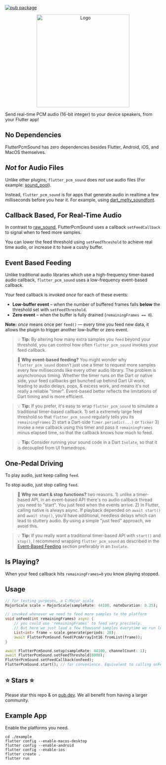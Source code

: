 [![pub package](https://img.shields.io/pub/v/flutter_pcm_sound.svg)](https://pub.dartlang.org/packages/flutter_pcm_sound)

<p align="center">
    <img alt="Logo" src="https://github.com/chipweinberger/flutter_pcm_sound/blob/master/site/logo.png?raw=true" style="height: 300px;" />
</p>

Send real-time PCM audio (16-bit integer) to your device speakers, from your Flutter app!

## No Dependencies

FlutterPcmSound has zero dependencies besides Flutter, Android, iOS, and MacOS themselves.

## *Not* for Audio Files

Unlike other plugins, `flutter_pcm_sound` does *not* use audio files (For example: [sound_pool](https://pub.dev/packages/soundpool)).

Instead, `flutter_pcm_sound` is for apps that generate audio in realtime a few milliseconds before you hear it. For example, using [dart_melty_soundfont](https://pub.dev/packages/dart_melty_soundfont).


## Callback Based, For Real-Time Audio

In contrast to [raw_sound](https://pub.dev/packages/raw_sound), FlutterPcmSound uses a callback `setFeedCallback` to signal when to feed more samples.

You can lower the feed threshold using `setFeedThreshold` to achieve real time audio, or increase it to have a cushy buffer.

## Event Based Feeding

Unlike traditional audio libraries which use a high-frequency timer-based audio callback, `flutter_pcm_sound` uses a low-frequency event-based callback.

Your feed callback is invoked _once_ for each of these events:
- **Low-buffer event** – when the number of buffered frames falls **below** the threshold set with `setFeedThreshold`.
- **Zero event** – when the buffer is fully drained (`remainingFrames == 0`).

**Note:** _once_ means once per `feed()` — every time you feed new data, it allows the plugin to trigger another low-buffer or zero event.

> 💡 **Tip:**  By altering how many extra samples you `feed` beyond your threshold, you can control how often `flutter_pcm_sound` invokes your feed callback.

> 🧠 **Why event-based feeding?** You might wonder why `flutter_pcm_sound` doesn’t just use a timer to request more samples every few milliseconds like every other audio library. The problem is asynchronous timing. Whether the timer runs on the Dart or native side, your feed callbacks get bunched up behind Dart UI work, leading to audio delays, pops, & excess work, and means it's not really a reliable "timer". Event-based better reflects the limitations of Dart timing and is more efficient.

> 💡 **Tip:** If you prefer, it's easy to wrap `flutter_pcm_sound` to simulate a traditional timer-based callback. 1) set a extremely large feed threshold so that `flutter_pcm_sound` regularly tells you its `remainingFrames` 2) start a Dart-side `Timer.periodic(...)` or `Ticker` 3) invoke a new callback using this timer and pass it `remainingFrames` minus elapsed time, so that the callback knows how much to feed.

> 💡 **Tip:** Consider running your sound code in a Dart `Isolate`, so that it is decoupled from UI framedrops.

## One-Pedal Driving

To play audio, just keep calling `feed`. 

To stop audio, just stop calling `feed`.

> 🧠 **Why no start & stop functions?** two reasons. 1) unlike a timer-based API, in an event-based API there's no audio callback thread you need to "start". You just feed when the events arrive. 2) In Flutter, calling native is always async. If playback depended on `await start()` and `await stop()`, you’d have additional, needless delays which can lead to stuttery audio. By using a simple "just feed" approach, we avoid this.

> 💡 **Tip:** If you really want a traditional timer-based API with `start()` and `stop()`, I recommend wrapping `flutter_pcm_sound` as described in the [Event-Based Feeding](#event-based-feeding) section preferably in an `Isolate`.

## Is Playing?

When your feed callback hits `remainingFrames=0` you know playing stopped.

## Usage

```dart
// for testing purposes, a C-Major scale 
MajorScale scale = MajorScale(sampleRate: 44100, noteDuration: 0.25);

// invoked whenever we need to feed more samples to the platform
void onFeed(int remainingFrames) async {
    // you could use 'remainingFrames' to feed very precisely.
    // But here we just load a few thousand samples everytime we run low.
    List<int> frame = scale.generate(periods: 20);
    await FlutterPcmSound.feed(PcmArrayInt16.fromList(frame));
}

await FlutterPcmSound.setup(sampleRate: 44100, channelCount: 1);
await FlutterPcmSound.setFeedThreshold(8000); 
FlutterPcmSound.setFeedCallback(onFeed);
FlutterPcmSound.start(); // for convenience. Equivalent to calling onFeed(0);
```

## ⭐ Stars ⭐

Please star this repo & on [pub.dev](https://pub.dev/packages/flutter_pcm_sound). We all benefit from having a larger community.

## Example App

Enable the platforms you need.

```
cd ./example                      
flutter config --enable-macos-desktop                                                      
flutter config --enable-android 
flutter config --enable-ios 
flutter create .
flutter run
```



